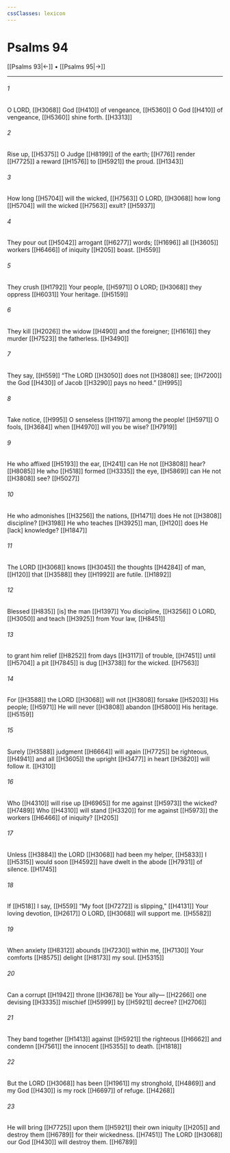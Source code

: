 ```yaml
---
cssClasses: lexicon
---
```


# Psalms 94

[[Psalms 93|←]] • [[Psalms 95|→]]

---

###### 1
O LORD, [[H3068]] God [[H410]] of vengeance, [[H5360]] O God [[H410]] of vengeance, [[H5360]] shine forth. [[H3313]]

###### 2
Rise up, [[H5375]] O Judge [[H8199]] of the earth; [[H776]] render [[H7725]] a reward [[H1576]] to [[H5921]] the proud. [[H1343]]

###### 3
How long [[H5704]] will the wicked, [[H7563]] O LORD, [[H3068]] how long [[H5704]] will the wicked [[H7563]] exult? [[H5937]]

###### 4
They pour out [[H5042]] arrogant [[H6277]] words; [[H1696]] all [[H3605]] workers [[H6466]] of iniquity [[H205]] boast. [[H559]]

###### 5
They crush [[H1792]] Your people, [[H5971]] O LORD; [[H3068]] they oppress [[H6031]] Your heritage. [[H5159]]

###### 6
They kill [[H2026]] the widow [[H490]] and the foreigner; [[H1616]] they murder [[H7523]] the fatherless. [[H3490]]

###### 7
They say, [[H559]] “The LORD [[H3050]] does not [[H3808]] see; [[H7200]] the God [[H430]] of Jacob [[H3290]] pays no heed.” [[H995]]

###### 8
Take notice, [[H995]] O senseless [[H1197]] among the people! [[H5971]] O fools, [[H3684]] when [[H4970]] will you be wise? [[H7919]]

###### 9
He who affixed [[H5193]] the ear, [[H241]] can He not [[H3808]] hear? [[H8085]] He who [[H518]] formed [[H3335]] the eye, [[H5869]] can He not [[H3808]] see? [[H5027]]

###### 10
He who admonishes [[H3256]] the nations, [[H1471]] does He not [[H3808]] discipline? [[H3198]] He who teaches [[H3925]] man, [[H120]] does He [lack] knowledge? [[H1847]]

###### 11
The LORD [[H3068]] knows [[H3045]] the thoughts [[H4284]] of man, [[H120]] that [[H3588]] they [[H1992]] are futile. [[H1892]]

###### 12
Blessed [[H835]] [is] the man [[H1397]] You discipline, [[H3256]] O LORD, [[H3050]] and teach [[H3925]] from Your law, [[H8451]]

###### 13
to grant him relief [[H8252]] from days [[H3117]] of trouble, [[H7451]] until [[H5704]] a pit [[H7845]] is dug [[H3738]] for the wicked. [[H7563]]

###### 14
For [[H3588]] the LORD [[H3068]] will not [[H3808]] forsake [[H5203]] His people; [[H5971]] He will never [[H3808]] abandon [[H5800]] His heritage. [[H5159]]

###### 15
Surely [[H3588]] judgment [[H6664]] will again [[H7725]] be righteous, [[H4941]] and all [[H3605]] the upright [[H3477]] in heart [[H3820]] will follow it. [[H310]]

###### 16
Who [[H4310]] will rise up [[H6965]] for me  against [[H5973]] the wicked? [[H7489]] Who [[H4310]] will stand [[H3320]] for me  against [[H5973]] the workers [[H6466]] of iniquity? [[H205]]

###### 17
Unless [[H3884]] the LORD [[H3068]] had been my helper, [[H5833]] I [[H5315]] would soon [[H4592]] have dwelt in the abode [[H7931]] of silence. [[H1745]]

###### 18
If [[H518]] I say, [[H559]] “My foot [[H7272]] is slipping,” [[H4131]] Your loving devotion, [[H2617]] O LORD, [[H3068]] will support me. [[H5582]]

###### 19
When anxiety [[H8312]] abounds [[H7230]] within me, [[H7130]] Your comforts [[H8575]] delight [[H8173]] my soul. [[H5315]]

###### 20
Can a corrupt [[H1942]] throne [[H3678]] be Your ally— [[H2266]] one devising [[H3335]] mischief [[H5999]] by [[H5921]] decree? [[H2706]]

###### 21
They band together [[H1413]] against [[H5921]] the righteous [[H6662]] and condemn [[H7561]] the innocent [[H5355]] to death. [[H1818]]

###### 22
But the LORD [[H3068]] has been [[H1961]] my stronghold, [[H4869]] and my God [[H430]] is my rock [[H6697]] of refuge. [[H4268]]

###### 23
He will bring [[H7725]] upon them [[H5921]] their own iniquity [[H205]] and destroy them [[H6789]] for their wickedness. [[H7451]] The LORD [[H3068]] our God [[H430]] will destroy them. [[H6789]]

